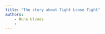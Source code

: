 ```yaml
---
title: "The story about Tight Loose Tight"
authors:
    - Rune Ulvnes
    -                            
---
```

